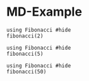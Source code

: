 # MD-Example

```@example
using Fibonacci #hide
fibonacci(2)
```
```@example
using Fibonacci #hide
fibonacci(5)
```

```@example
using Fibonacci #hide
fibonacci(50)
```
